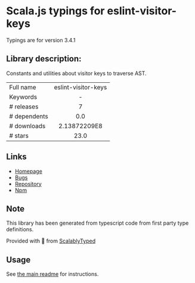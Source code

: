 
# Scala.js typings for eslint-visitor-keys

Typings are for version 3.4.1

## Library description:
Constants and utilities about visitor keys to traverse AST.

|                    |                 |
| ------------------ | :-------------: |
| Full name          | eslint-visitor-keys |
| Keywords           | - |
| # releases         | 7 |
| # dependents       | 0.0 |
| # downloads        | 2.13872209E8 |
| # stars            | 23.0 |

## Links
- [Homepage](https://github.com/eslint/eslint-visitor-keys#readme)
- [Bugs](https://github.com/eslint/eslint-visitor-keys/issues)
- [Repository](https://github.com/eslint/eslint-visitor-keys)
- [Npm](https://www.npmjs.com/package/eslint-visitor-keys)
    


## Note
This library has been generated from typescript code from first party type definitions.

Provided with :purple_heart: from [ScalablyTyped](https://github.com/oyvindberg/ScalablyTyped)

## Usage
See [the main readme](../../readme.md) for instructions.


